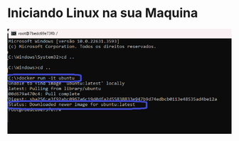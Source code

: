 # Iniciando Linux na sua Maquina

<img src="https://github.com/JosiTubaroski/Iniciando_Linux_Maquina/blob/main/Img/Executar_Linux.png">
